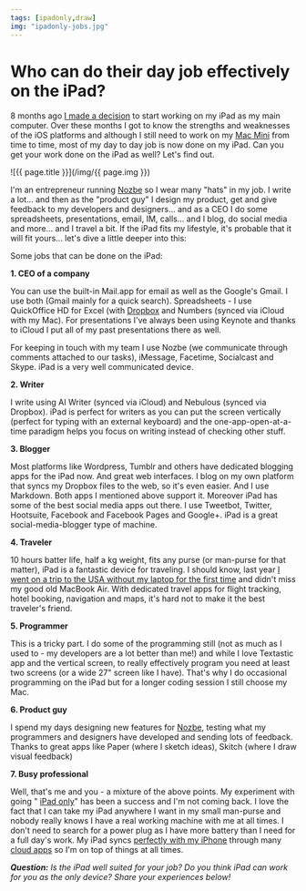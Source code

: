 ```yaml
---
tags: [ipadonly,draw]
img: "ipadonly-jobs.jpg"
---
```


# Who can do their day job effectively on the iPad?

8 months ago [I made a decision][i0] to start working on my iPad as my main computer. Over these months I got to know the strengths and weaknesses of the iOS platforms and although I still need to work on my [Mac Mini][i16] from time to time, most of my day to day job is now done on my iPad. Can you get your work done on the iPad as well? Let's find out.

<!--More-->

![{{ page.title }}](/img/{{ page.img }})

I'm an entrepreneur running [Nozbe][n] so I wear many "hats" in my job. I write a lot... and then as the "product guy" I design my product, get and give feedback to my developers and designers... and as a CEO I do some spreadsheets, presentations, email, IM, calls... and I blog, do social media and more... and I travel a bit. If the iPad fits my lifestyle, it's probable that it will fit yours... let's dive a little deeper into this:

Some jobs that can be done on the iPad:

**1. CEO of a company**

You can use the built-in Mail.app for email as well as the Google's Gmail. I use both (Gmail mainly for a quick search). Spreadsheets - I use QuickOffice HD for Excel (with [Dropbox][d] and Numbers (synced via iCloud with my Mac). For presentations I've always been using Keynote and thanks to iCloud I put all of my past presentations there as well.

For keeping in touch with my team I use Nozbe (we communicate through comments attached to our tasks), iMessage, Facetime, Socialcast and Skype. iPad is a very well communicated device.

**2. Writer**

I write using AI Writer (synced via iCloud) and Nebulous (synced via Dropbox). iPad is perfect for writers as you can put the screen vertically (perfect for typing with an external keyboard) and the one-app-open-at-a-time paradigm helps you focus on writing instead of checking other stuff.

**3. Blogger**

Most platforms like Wordpress, Tumblr and others have dedicated blogging apps for the iPad now. And great web interfaces. I blog on my own platform that syncs my Dropbox files to the web, so it's even easier. And I use Markdown. Both apps I mentioned above support it. Moreover iPad has some of the best social media apps out there. I use Tweetbot, Twitter, Hootsuite, Facebook and Facebook Pages and Google+. iPad is a great social-media-blogger type of machine.

**4. Traveler**

10 hours batter life, half a kg weight, fits any purse (or man-purse for that matter), iPad is a fantastic device for traveling. I should know, last year [I went on a trip to the USA without my laptop for the first time][i5] and didn't miss my good old MacBook Air. With dedicated travel apps for flight tracking, hotel booking, navigation and maps, it's hard not to make it the best traveler's friend.

**5. Programmer**

This is a tricky part. I do some of the programming still (not as much as I used to - my developers are a lot better than me!) and while I love Textastic app and the vertical screen, to really effectively program you need at least two screens (or a wide 27" screen like I have). That's why I do occasional programming on the iPad but for a longer coding session I still choose my Mac.

**6. Product guy**

I spend my days designing new features for [Nozbe][n], testing what my programmers and designers have developed and sending lots of feedback. Thanks to great apps like Paper (where I sketch ideas), Skitch (where I draw visual feedback)

**7. Busy professional**

Well, that's me and you - a mixture of the above points. My experiment with going " [iPad only][i]" has been a success and I'm not coming back. I love the fact that I can take my iPad anywhere I want in my small man-purse and nobody really knows I have a real working machine with me at all times. I don't need to search for a power plug as I have more battery than I need for a full day's work. My iPad syncs [perfectly with my iPhone][i15] through many [cloud apps][i1] so I'm on top of things at all times.

***Question:** Is the iPad well suited for your job? Do you think iPad can work for you as the only device? Share your experiences below!*

[d]: http://db.tt/kD7Liux
[ipad]: http://www.michaelsliwinski.com/7-ways-the-new-apple-ipad-will-increase-your
[i]: http://www.michaelsliwinski.com/tag/ipadonly
[i0]: http://www.michaelsliwinski.com/ipad-as-my-main-computer-prologue
[i1]: http://www.michaelsliwinski.com/part-1-the-clouds-ipad-as-my-main-computer
[i2]: http://www.michaelsliwinski.com/part-2-writing-ipad-as-my-main-computer
[i3]: http://www.michaelsliwinski.com/part-3-designing-flows-ipad-as-my-main-comput
[i4]: http://www.michaelsliwinski.com/part-4-email-clouds-and-apis-ipad-as-my-main
[i5]: http://www.michaelsliwinski.com/part-5-traveling-ipad-as-my-main-computer
[i6]: http://www.michaelsliwinski.com/part-6-portability-and-fun-ipad-as-my-main-co
[i7]: http://www.michaelsliwinski.com/part-7-simplifications-and-annoyances-ipad-as
[i8]: http://www.michaelsliwinski.com/part-8-the-back-end-magic-ipad-as-my-main-com
[i9]: http://www.michaelsliwinski.com/part-9-social-media-ipad-as-my-main-computer
[i10]: http://www.michaelsliwinski.com/part-10-they-keyboard-or-the-lack-of-it-ipad
[i11]: http://www.michaelsliwinski.com/part-11-docs-and-spreadsheets-and-mountain-li
[i12]: http://www.michaelsliwinski.com/part-12-web-sites-as-apps-appification-ipad-a
[i13]: http://www.michaelsliwinski.com/part-13-kiss-keep-it-simple-stupid-ipad-as-my
[i14]: http://www.michaelsliwinski.com/part-14-appletv-air-plays-magically-ipad-as-m
[i15]: http://www.michaelsliwinski.com/part-15-why-iphone-matters-ipad-as-my-main-co
[i16]: http://www.michaelsliwinski.com/part-16-why-i-still-need-a-mac-mini-ipad-as-m
[iv]: http://www.michaelsliwinski.com/my-ipad-only-accessories-vs-steve-wozniaks-ga
[e]: http://www.michaelsliwinski.com/how-i-use-evernote
[n]: http://www.nozbe.com
[ps]: http://www.productivemagazine.com/show/
 

[n]: https://michael.gratis/nozbe